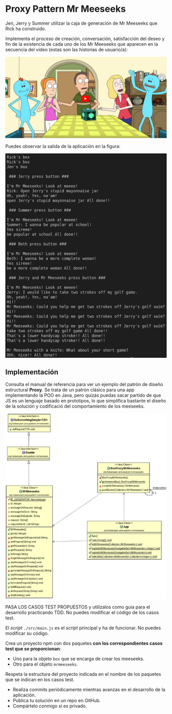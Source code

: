 
Proxy Pattern Mr Meeseeks
=========================

Jen, Jerry y Summer utilizar la caja de generación de Mr Meeseeks que Rick ha construido.

Implementa el proceso de creación, conversación, satisfacción del deseo y fin de la existencia de cada uno de los Mr Meeseeks que aparecen en la secuencia del vídeo (estas son las historias de usuario/a):

[![Cómo invocar a un Mr Meeseeks](./mrmeeseeks_sequence.png)](https://www.youtube.com/watch?v=qUYvIAP3qQk&t=3s)

Puedes observar la salida de la aplicación en la figura:

![Salida consola](./salida_terminal.png)

## Implementación

Consulta el manual de referencia para ver un ejemplo del patrón de diseño estructural **Proxy**. Se trata de un patrón clásico para una app implementando la POO en Java, pero quizás puedas sacar partido de que JS es un lenguaje basado en prototipos, lo que simplifica bastante el diseño de la solución y codificació del comportamiento de los meeseeks.

![Diagrama de clases UML Proxy Pattern](./diagrama_clases_UML_proxy_pattern.jpg)

PASA LOS CASOS TEST PROPUESTOS y utilízalos como guia para el desarrollo practicando TDD. No puedes modificar el código de los casos test.

El _script_ `./src/main.js` es el _script_ principal y ha de funcionar. No puedes modificar su código.

Crea un proyecto npm con dos paquetes **con los correspondientes casos test que se proporcionan**:
- Uno para la objeto `box` que se encarga de crear los meeseeks.
- Otro para el objeto `mrmeeseeks`.

Respeta la estructura del proyecto indicada en el nombre de los paquetes que se indican en los casos test.

- Realiza commits periódicamente mientras avanzas en el desarrollo de la aplicación.
- Publica tu solución en un repo en GitHub.
- Compártelo conmigo si es privado.
